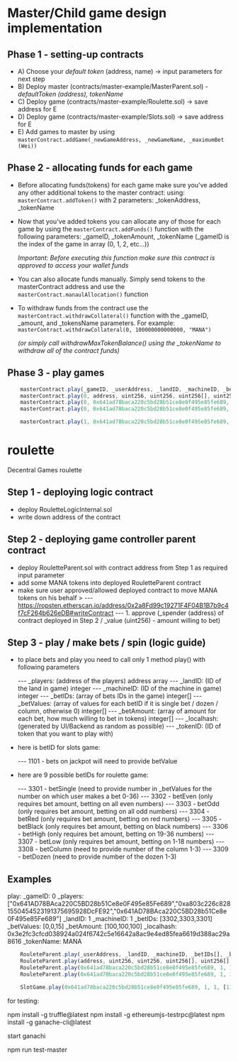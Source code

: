 
# Master/Child game design implementation
## Phase 1 - setting-up contracts
- A) Choose your *default token* (address, name) -> input parameters for next step
- B) Deploy master (contracts/master-example/MasterParent.sol) - *defaultToken (address), tokenName*
- C) Deploy game (contracts/master-example/Roulette.sol) -> save address for E
- D) Deploy game (contracts/master-example/Slots.sol) -> save address for E
- E) Add games to master by using `masterContract.addGame(_newGameAddress, _newGameName, _maximumBet (Wei))`  

## Phase 2 - allocating funds for each game
- Before allocating funds(tokens) for each game make sure you've added any other additional tokens to the master contract:
using: `masterContract.addToken()` with 2 parameters: _tokenAddress, _tokenName

 - Now that you've added tokens you can allocate any of those for each game by using the `masterContract.addFunds()` function with the following parameters: _gameID, _tokenAmount, _tokenName (_gameID is the index of the game in array (0, 1, 2, etc...))

    *Important: Before executing this function make sure this contract is approved to access your wallet funds*

- You can also allocate funds manually. Simply send tokens to the masterContract address and use the `masterContract.manaulAllocation()` function

- To withdraw funds from the contract use the `masterContract.withdrawCollateral()` function with the _gameID, _amount, and _tokensName parameters. For example: `masterContract.withdrawCollateral(0, 100000000000000, "MANA")`

    *(or simply call withdrawMaxTokenBalance() using the _tokenName to withdraw all of the contract funds)*

## Phase 3 - play games

```javascript
    masterContract.play(_gameID, _userAddress, _landID, _machineID, _betIDs[], _betValues[], _betAmount[], _localhash, _tokenName);
    masterContract.play(0, address, uint256, uint256, uint256[], uint256[], uint256[], bytes32, string); // playing roulette
    masterContract.play(0, 0x641ad78baca220c5bd28b51ce8e0f495e85fe689, 1, 1, [3302], [0], [1000000000000000], localhash, "MANA"); // betting on Even
    masterContract.play(0, 0x641ad78baca220c5bd28b51ce8e0f495e85fe689, 1, 1, [3302, 3306], [0,0], [1000000000000000, 1000000000000000], [1,1], _localhash, "MANA"); // betting on Even and High (>=19)

    masterContract.play(1, 0x641ad78baca220c5bd28b51ce8e0f495e85fe689, 1, 1, [1101], [0], [1000000000000000000], _localhash, "MANA") // playing slots
```

#
#
#
#
#
# roulette
Decentral Games roulette

## Step 1 - deploying logic contract
- deploy RouletteLogicInternal.sol
- write down address of the contract

## Step 2 - deploying game controller parent contract
- deploy RouletteParent.sol with contract address from Step 1 as required input parameter
- add some MANA tokens into deployed RouletteParent contract
- make sure user approved/allowed deployed contract to move MANA tokens on his behalf >
 --- https://ropsten.etherscan.io/address/0x2a8Fd99c19271F4F04B1B7b9c4f7cF264b626eDB#writeContract
 --- 1. approve (_spender (address) of contract deployed in Step 2 /  _value (uint256) - amount willing to bet)

## Step 3 - play / make bets / spin (logic guide)
- to place bets and play you need to call only 1 method play() with following parameters

    --- _players: (address of the players) address array
    --- _landID: (ID of the land in game) integer
    --- _machineID: (ID of the machine in game) integer
    --- _betIDs: (array of bets IDs in the game) integer[]
    --- _betValues: (array of values for each betID if it is single bet / dozen / column, otherwise 0) integer[]
    --- _betAmount: (array of amount for each bet, how much willing to bet in tokens) integer[]
    --- _localhash: (generated by UI/Backend as random as possible)
    --- _tokenID: (ID of token that you want to play with)

- here is betID for slots game:

    --- 1101 - bets on jackpot will need to provide betValue

- here are 9 possible betIDs for roulette game:

    --- 3301 - betSingle (need to provide number in _betValues for the number on which user makes a bet 0-36)
    --- 3302 - betEven  (only requires bet amount, betting on all even numbers)
    --- 3303 - betOdd (only requires bet amount, betting on all odd numbers)
    --- 3304 - betRed (only requires bet amount, betting on red numbers)
    --- 3305 - betBlack (only requires bet amount, betting on black numbers)
    --- 3306 - betHigh (only requires bet amount, betting on 19-36 numbers)
    --- 3307 - betLow (only requires bet amount, betting on 1-18 numbers)
    --- 3308 - betColumn (need to provide number of the column 1-3)
    --- 3309 - betDozen (need to provide number of the dozen 1-3)

## Examples

play:
_gameID: 0
_players: ["0x641AD78BAca220C5BD28b51Ce8e0F495e85Fe689","0xa803c226c8281550454523191375695928DcFE92","0x641AD78BAca220C5BD28b51Ce8e0F495e85Fe689"]
_landID: 1
_machineID: 1
_betIDs: [3302,3303,3301]
_betValues: [0,0,15]
_betAmount: [100,100,100]
_localhash: 0x3e2fc3cfcd038924a024f6742c5e16642a8ac9e4ed85fea6619d388ac29a8616
_tokenName: MANA



```javascript
    RouleteParent.play(_userAddress, _landID, _machineID, _betIDs[], _betValues[], _betAmount[], _localhash);
    RouleteParent.play(address, uint256, uint256, uint256[], uint256[], uint256[], uint256);
    RouleteParent.play(0x641ad78baca220c5bd28b51ce8e0f495e85fe689, 1, 1, [3302], [0], [1000000000000000], [1]); //betting on Even
    RouleteParent.play(0x641ad78baca220c5bd28b51ce8e0f495e85fe689, 1, 1, [3302, 3306], [0,0], [1000000000000000, 1000000000000000], [1,1]); //betting on Even and High (>=19)

    SlotGame.play(0x641ad78baca220c5bd28b51ce8e0f495e85fe689, 1, 1, [1101], [0], [1000000000000000000],

```

for testing:

npm install -g truffle@latest
npm install -g ethereumjs-testrpc@latest
npm install -g ganache-cli@latest

start ganachi

npm run test-master
